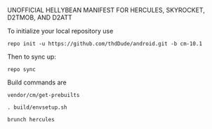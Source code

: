 UNOFFICIAL HELLYBEAN MANIFEST FOR HERCULES, SKYROCKET, D2TMOB, AND D2ATT

To initialize your local repository use

    repo init -u https://github.com/thdDude/android.git -b cm-10.1

Then to sync up:

    repo sync


Build commands are
   
    vendor/cm/get-prebuilts
    
    . build/envsetup.sh
    
    brunch hercules 
